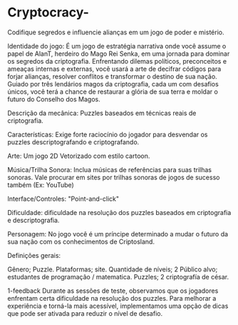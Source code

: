 # Cryptocracy-

Codifique segredos e influencie alianças em um jogo de poder e mistério. 

Identidade do jogo:
É um jogo de estratégia narrativa onde você assume o papel de AlanT, herdeiro do Mago Rei Senka, em uma jornada para dominar os segredos da criptografia. Enfrentando dilemas políticos, preconceitos e ameaças internas e externas, você usará a arte de decifrar códigos para forjar alianças, resolver conflitos e transformar o destino de sua nação. Guiado por três lendários magos da criptografia, cada um com desafios únicos, você terá a chance de restaurar a glória de sua terra e moldar o futuro do Conselho dos Magos. 

Descrição da mecânica: 
Puzzles baseados em técnicas reais de criptografia.

Características:
Exige forte raciocínio do jogador para desvendar os puzzles descriptografando e criptografando.

Arte:
Um jogo 2D Vetorizado com estilo cartoon.

Música/Trilha Sonora:
Inclua músicas de referências para suas trilhas sonoras. Vale procurar em sites por trilhas sonoras de jogos de sucesso também (Ex: YouTube) 

Interface/Controles:
"Point-and-click"

Dificuldade:
dificuldade na resolução dos puzzles baseados em criptografia e descriptografia.

Personagem:
No jogo você é um príncipe determinado a mudar o futuro da sua nação com os conhecimentos de Criptosland. 

Definições gerais:

Gênero; Puzzle.
Plataformas; site.
Quantidade de níveis; 2
Público alvo; estudantes de programação / matematica.
Puzzles; 2 criptografía de césar.

1-feedback
Durante as sessões de teste, observamos que os jogadores enfrentam certa dificuldade na resolução dos puzzles. Para melhorar a experiência e torná-la mais acessível, implementamos uma opção de dicas que pode ser ativada para reduzir o nível de desafio.
